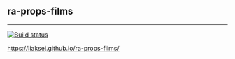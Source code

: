 ## ra-props-films

---

[![Build status](https://ci.appveyor.com/api/projects/status/5ht9f2j0d0yy9dnj?svg=true)](https://ci.appveyor.com/project/Liaksej/ra-props-films)


https://liaksej.github.io/ra-props-films/